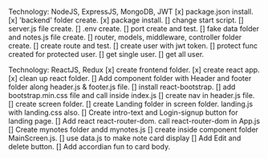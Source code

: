 <!-- Backend -->

Technology: NodeJS, ExpressJS, MongoDB, JWT
[x] package.json install.
[x] 'backend' folder create.
[x] package install.
[] change start script.
[] server.js file create.
[] .env create.
[] port create and test.
[] fake data folder and notes.js file create.
[] router, models, middleware, controller folder create.
[] create route and test.
[] create user with jwt token.
[] protect func created for protected user.
[] get single user.
[] get all user.

<!-- Frontend -->

Technology: ReactJS, Redux
[x] create frontend folder.
[x] create react app.
[x] clean up react folder.
[] Add component folder with Header and footer folder along header.js & footer.js file.
[] install react-bootstrap.
[] add bootstrap.min.css file and call inside index.js
[] create nav in header.js file.
[] create screen folder.
[] create Landing folder in screen folder. landing.js with landing.css also.
[] Create intro-text and Login-signup button for landing page.
[] Add react react-router-dom. call react-router-dom in App.js
[] Create mynotes folder andd mynotes.js
[] create inside component folder MainScreen.js.
[] use data.js to make note card display
[] Add Edit and delete button.
[] Add accordian fun to card body.
